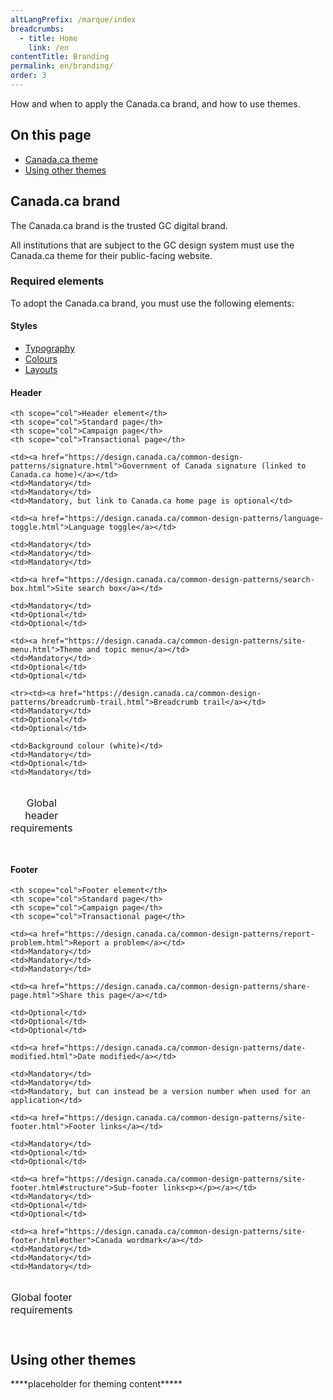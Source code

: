 ```yaml
---
altLangPrefix: /marque/index
breadcrumbs:
  - title: Home
    link: /en
contentTitle: Branding
permalink: en/branding/
order: 3
---
```

<p>How and when to apply the Canada.ca brand, and how to use themes.</p>

<h2>On this page</h2>
<ul>
 <li><a href="#canada">Canada.ca theme</a></li>
 <li><a href="#themes">Using other themes</a></li>
</ul>
<h2 id="canada">Canada.ca brand</h2>
<p>The Canada.ca brand is the trusted GC digital brand.</p>
<p>All institutions that are subject to the GC design system must use the Canada.ca theme for their public-facing website.</p>
<h3>Required elements</h3>
<p>To adopt the Canada.ca brand, you must use the following elements: </p>

<h4>Styles</h4>
<ul>
<li><a href="https://design.canada.ca/styles/typography.html">Typography</a></li>
<li><a href="https://design.canada.ca/styles/colours.html">Colours</a></li>
<li><a href="https://design.canada.ca/styles/layouts.html">Layouts</a></li>
</ul>
<h4>Header</h4>
<table class="table table-bordered table-condensed">

<caption>

Global header requirements

</caption>

<thead>

  <tr class="active">

    <th scope="col">Header element</th>
    <th scope="col">Standard page</th>
    <th scope="col">Campaign page</th>
    <th scope="col">Transactional page</th>

  </tr>
</thead>
<tbody>

  <tr>

    <td><a href="https://design.canada.ca/common-design-patterns/signature.html">Government of Canada signature (linked to Canada.ca home)</a></td>
    <td>Mandatory</td>
    <td>Mandatory</td>
    <td>Mandatory, but link to Canada.ca home page is optional</td>

  </tr>
  <tr>

    <td><a href="https://design.canada.ca/common-design-patterns/language-toggle.html">Language toggle</a></td>

    <td>Mandatory</td>
    <td>Mandatory</td>
    <td>Mandatory</td>

  </tr>
  <tr>

    <td><a href="https://design.canada.ca/common-design-patterns/search-box.html">Site search box</a></td>

    <td>Mandatory</td>
    <td>Optional</td>
    <td>Optional</td>

  </tr>
  <tr>

    <td><a href="https://design.canada.ca/common-design-patterns/site-menu.html">Theme and topic menu</a></td>
    <td>Mandatory</td>
    <td>Optional</td>
    <td>Optional</td>

  </tr>


    <tr><td><a href="https://design.canada.ca/common-design-patterns/breadcrumb-trail.html">Breadcrumb trail</a></td>
    <td>Mandatory</td>
    <td>Optional</td>
    <td>Optional</td>

  </tr>


  <tr>

    <td>Background colour (white)</td>
    <td>Mandatory</td>
    <td>Optional</td>
    <td>Mandatory</td>

  </tr>
</tbody></table>


<h4>Footer</h4>
<table class="table table-bordered table-condensed">

<caption>

Global footer requirements

</caption>

<thead>

  <tr class="active">

    <th scope="col">Footer element</th>
    <th scope="col">Standard page</th>
    <th scope="col">Campaign page</th>
    <th scope="col">Transactional page</th>

  </tr>
</thead>

<tbody>

  <tr>

    <td><a href="https://design.canada.ca/common-design-patterns/report-problem.html">Report a problem</a></td>
    <td>Mandatory</td>
    <td>Mandatory</td>
    <td>Mandatory</td>

  </tr>
  <tr>

    <td><a href="https://design.canada.ca/common-design-patterns/share-page.html">Share this page</a></td>

    <td>Optional</td>
    <td>Optional</td>
    <td>Optional</td>

  </tr>
  <tr>

    <td><a href="https://design.canada.ca/common-design-patterns/date-modified.html">Date modified</a></td>

    <td>Mandatory</td>
    <td>Mandatory</td>
    <td>Mandatory, but can instead be a version number when used for an application</td>

  </tr>
  <tr>

    <td><a href="https://design.canada.ca/common-design-patterns/site-footer.html">Footer links</a></td>

    <td>Mandatory</td>
    <td>Optional</td>
    <td>Optional</td>

  </tr>
  <tr>

    <td><a href="https://design.canada.ca/common-design-patterns/site-footer.html#structure">Sub-footer links<p></p></a></td>
    <td>Mandatory</td>
    <td>Optional</td>
    <td>Optional</td>

  </tr>

  <tr>

    <td><a href="https://design.canada.ca/common-design-patterns/site-footer.html#other">Canada wordmark</a></td>
    <td>Mandatory</td>
    <td>Mandatory</td>
    <td>Mandatory</td>

  </tr>
</tbody></table>

<h2 id="themes">Using other themes</h2>

<p>****placeholder for theming content*****</p>
